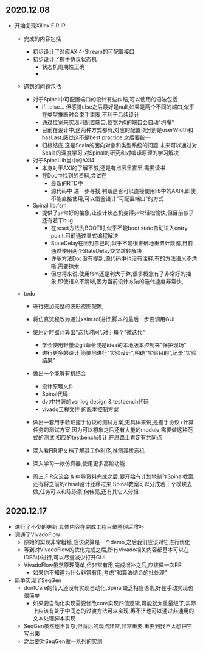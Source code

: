 ## 2020.12.08

- 开始复现Xilinx FIR IP
    - 完成的内容包括
        - 初步设计了对应AXI4-Stream的可配置接口
        - 初步设计了握手协议状态机
            - 状态机周期性正确
            - 


    - 遇到的问题包括
        - 对于Spinal中可配置端口的设计有些纠结,可以使用的语法包括
            - if...else... 但感觉else之后最好是null,如果是两个不同的端口,似乎在类型推断时会束手束脚,不利于后续设计
            - 通过位宽来实现可配置端口,位宽为0的端口会自动"坍塌"
            - 目前在设计中,这两种方式都有,对应的配置项分别是userWidth和hasLast,感觉这不是best practice,之后要统一
            - 归根结底,这是Scala的面向对象和类型系统的问题,未来可以通过对Scala的深度学习,对Spinal的研究和对编译原理的学习解决
        - 对于Spinal lib当中的AXI4
            - 本身对于AXI的了解不够,还是有点云里雾里,需要读书
            - 在Doc中找到的资料,尝试在
                - 最新的RTD中
                - 源代码中 进一步寻找,判断是否可以直接使用lib中的AXI4,即使不能直接使用,可以借鉴设计"可配置端口"的方式
        - Spinal.lib.fsm
            - 提供了非常好的抽象,让设计状态机变得非常轻松愉快,但目前似乎还有若干bug
                - 在reset方法为BOOT时,似乎不能boot state自动进入entry point,目前通过显式编程解决
                - StateDelay在回到自己时,似乎不能很正确地重置计数器,目前通过使用两个StateDelay交叉跳转解决
                - 许多方法Doc没有提到,源代码中也没有注释,有的方法语义不清晰,需要探索
                - 但总得来说,使用fsm还是利大于弊,很多概念有了非常好的抽象,即使语义不清晰,因为当前设计方法的迭代速度非常快,
            
    - todo
        - 进行更加完整的波形视图配置,
        - 将仿真流程改为通过xsim.tcl进行,脚本的最后一步要调用GUI
        - 使用计时器计算出"迭代时间",对于每个"微迭代"
            - 学会使用轻量级git命令或是idea的本地版本控制来"保护现场"
            - 进行更多的设计,简要地进行"实验设计",明确"实验目的",记录"实验结果"
        - 做出一个能够有机结合
            - 设计原理文件
            - Spinal代码
            - dvt中拼装的verilog design & testbench代码
            - vivado工程文件 的版本控制方案
        - 做出一套用于验证握手协议的测试方案,更具体来说,是握手协议+计算任务的测试方案,因为可以想象之后还有大量的module,需要做这种范式的测试,相应的testbench设计,在思路上肯定有共同点
        - 深入看FIR IP文档了解其工作时序,推测其状态机
        - 深入学习一款仿真器,使用更多高阶功能

        - 周三,FIR交流会 & 中导资料完成之后,要开始有计划地制作Spinal教案,还有将之前的chisel设计迁移过来,Spinal教案可以分成若干个模块去做,任务可以和陈泳豪,何伟亮,还有其它人分担

## 2020.12.17

- 进行了不少的更新,具体内容在完成工程目录整理后增补
- 调通了VivadoFlow
    - 原始的实现非常粗糙,应该说算是一个demo,之后我们应该对它进行优化
    - 等到对VivadoFlow的优化完成之后,所有Vivado相关内容都基本可以在IDEA中进行,可以尽量减少打开GUI
    - VivadoFlow虽然原理简单,但非常有用,完成增补之后,应该做一次PR
        - 如果你不知道为什么非常有用,考虑"和算法结合的批处理"
- 简单实现了SeqGen
    - dontCare的传入还没有实现自动化,Spinal缺乏相应语素,好在手动实现也很简单
        - 如果要自动化实现需要修改core实现四值逻辑,可能就太重量级了,实际上应该有处于中间态的过渡方法可以实现,再不济也可以通过非通用的文本处理脚本实现
    - SeqGen虽然也不复杂,但背后的观点非常,非常重要,重要到我不太想把它写出来
    - 之后要对SeqGen做一系列的实测